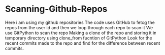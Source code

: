 # Scanning-Github-Repos
Here i am using my github repositories
The code uses GitHub to fetcg the repos from the user id
and then we loop through each repo to scan it
We use GitPython to scan the repo
Making a clone of the repo and storing it in temporary directory using clone_from fucntion of GitPython
Look for the recent commits made to the repo and find for the difference between recent commits.
